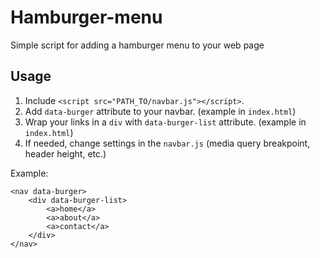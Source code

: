 # Hamburger-menu

Simple script for adding a hamburger menu to your web page

## Usage

1. Include `<script src="PATH_TO/navbar.js"></script>`.
1. Add `data-burger` attribute to your navbar. (example in `index.html`)
1. Wrap your links in a `div` with  `data-burger-list` attribute. (example in `index.html`)
1. If needed, change settings in the `navbar.js` (media query breakpoint, header height, etc.)

Example:
```
<nav data-burger>
	<div data-burger-list>
		<a>home</a>
		<a>about</a>
		<a>contact</a>
	</div>
</nav>
```
